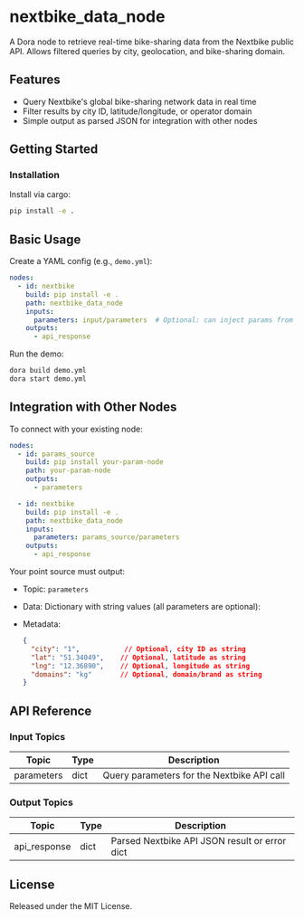 # nextbike_data_node

A Dora node to retrieve real-time bike-sharing data from the Nextbike public API. Allows filtered queries by city, geolocation, and bike-sharing domain.

## Features
- Query Nextbike's global bike-sharing network data in real time
- Filter results by city ID, latitude/longitude, or operator domain
- Simple output as parsed JSON for integration with other nodes

## Getting Started

### Installation
Install via cargo:
```bash
pip install -e .
```

## Basic Usage

Create a YAML config (e.g., `demo.yml`):

```yaml
nodes:
  - id: nextbike
    build: pip install -e .
    path: nextbike_data_node
    inputs:
      parameters: input/parameters  # Optional: can inject params from other node
    outputs:
      - api_response
```

Run the demo:

```bash
dora build demo.yml
dora start demo.yml
```


## Integration with Other Nodes

To connect with your existing node:

```yaml
nodes:
  - id: params_source
    build: pip install your-param-node
    path: your-param-node
    outputs:
      - parameters

  - id: nextbike
    build: pip install -e .
    path: nextbike_data_node
    inputs:
      parameters: params_source/parameters
    outputs:
      - api_response
```

Your point source must output:

* Topic: `parameters`
* Data: Dictionary with string values (all parameters are optional):
* Metadata:

  ```json
  {
    "city": "1",           // Optional, city ID as string
    "lat": "51.34049",    // Optional, latitude as string
    "lng": "12.36890",    // Optional, longitude as string
    "domains": "kg"       // Optional, domain/brand as string
  }
  ```

## API Reference

### Input Topics

| Topic       | Type     | Description                                       |
| ----------- | -------- | -------------------------------------------------|
| parameters  | dict     | Query parameters for the Nextbike API call        |

### Output Topics

| Topic        | Type  | Description                                  |
| ------------ | ------ | --------------------------------------------- |
| api_response | dict   | Parsed Nextbike API JSON result or error dict |


## License

Released under the MIT License.
